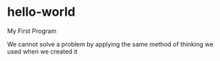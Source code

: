 # hello-world
My First Program

We cannot solve a problem by applying the same method of thinking we used when we created it


